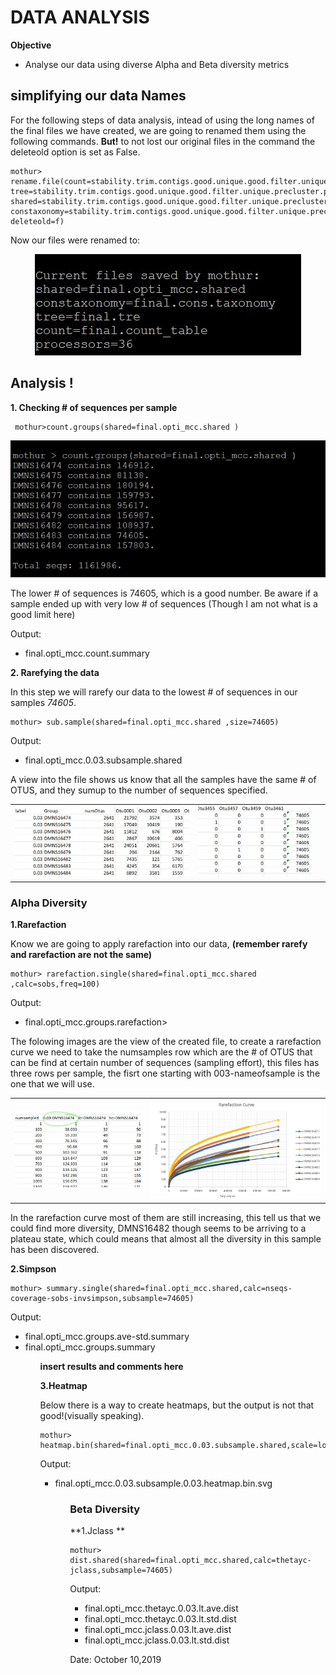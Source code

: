 # DATA ANALYSIS


**Objective**
- Analyse our data using diverse Alpha and Beta diversity metrics

## simplifying our data Names
For the following steps of data analysis, intead of using the long names of the final files we have created, we are going to renamed them using the following commands. **But!** to not lost our original files in the command the deleteold option is set as False.

    mothur> rename.file(count=stability.trim.contigs.good.unique.good.filter.unique.precluster.denovo.vsearch.pick.pick.count_table, tree=stability.trim.contigs.good.unique.good.filter.unique.precluster.pick.pick.phylip.tre, shared=stability.trim.contigs.good.unique.good.filter.unique.precluster.pick.pick.opti_mcc.shared, constaxonomy=stability.trim.contigs.good.unique.good.filter.unique.precluster.pick.pick.opti_mcc.0.03.cons.taxonomy,prefix=final, deleteold=f)

Now our files were renamed to:

<p align="center"><img src="/IMAGES/nt5_1.jpg"></p>
                                              
## Analysis !

**1. Checking # of sequences per sample**

     mothur>count.groups(shared=final.opti_mcc.shared )

<p align="center"><img src="/IMAGES/nt5_2.jpg"></p>

The lower # of sequences is 74605, which is a good number. Be aware if a sample ended up with very low # of sequences (Though I am not what is a good limit here)

Output:
<ul>
  <li>final.opti_mcc.count.summary</li>
</ul>
 
 **2. Rarefying the data**

In this step we will rarefy our data to the lowest # of sequences in our samples *74605*.
 
    mothur> sub.sample(shared=final.opti_mcc.shared ,size=74605)
 
 Output:
 
 <ul><li>final.opti_mcc.0.03.subsample.shared</li></ul>
 
A view into the file shows us know that all the samples have the same # of OTUS, and they sumup to the number of sequences specified.
 
 <table align="center">
    <td><img src="/IMAGES/nt5_3.jpg"></td>
    <td><img src="/IMAGES/nt5_4.jpg"><td>
 </table>
  
### Alpha Diversity

**1.Rarefaction**
  
Know we are going to apply rarefaction into our data, **(remember rarefy and rarefaction are not the same)**
  
    mothur> rarefaction.single(shared=final.opti_mcc.shared ,calc=sobs,freq=100)
  
Output:
 
 <ul><li>final.opti_mcc.groups.rarefaction></li></ul
  
The folowing images are the view of the created file, to create a rarefaction curve we need to take the numsamples row which are the # of OTUS that can be find at certain number of sequences (sampling effort), this files has three rows per sample, the fisrt one starting with 003-nameofsample is the one that we will use. 

<table align="center">
    <td><img src="/IMAGES/nt5_5.jpg"></td>
    <td><img src="/IMAGES/nt5_6.jpg"></td>
</table>
  
In the rarefaction curve most of them are still increasing, this tell us that we could find more diversity, DMNS16482 though seems to be arriving to a plateau state, which could means that almost all the diversity in this sample has been discovered.
 
**2.Simpson**

    mothur> summary.single(shared=final.opti_mcc.shared,calc=nseqs-coverage-sobs-invsimpson,subsample=74605)

Output:
<ul>
  <li>final.opti_mcc.groups.ave-std.summary</li>
  <li>final.opti_mcc.groups.summary</li>
<ul>
  
**insert results and comments here**

**3.Heatmap**

Below there is a way to create heatmaps, but the output is not that good!(visually speaking).

    mothur> heatmap.bin(shared=final.opti_mcc.0.03.subsample.shared,scale=log2,numotu=50)

Output:
  <ul><li>final.opti_mcc.0.03.subsample.0.03.heatmap.bin.svg</li><ul>

### Beta Diversity

**1.Jclass **

    mothur> dist.shared(shared=final.opti_mcc.shared,calc=thetayc-jclass,subsample=74605)
    
Output:
<ul>
  <li>final.opti_mcc.thetayc.0.03.lt.ave.dist</li>
  <li>final.opti_mcc.thetayc.0.03.lt.std.dist</li>
  <li>final.opti_mcc.jclass.0.03.lt.ave.dist</li>
  <li>final.opti_mcc.jclass.0.03.lt.std.dist</li>
</ul>


Date: October 10,2019
  

